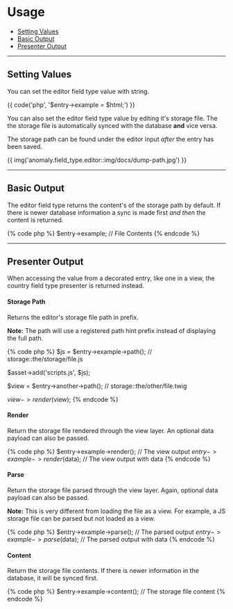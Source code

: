 # Usage

- [Setting Values](#mutator)
- [Basic Output](#output)
- [Presenter Output](#presenter)

<hr>

<a name="mutator"></a>
## Setting Values

You can set the editor field type value with string.

{{ code('php', '$entry->example = $html;') }}

You can also set the editor field type value by editing it's storage file. The the storage file is automatically synced with the database **and** vice versa.

The storage path can be found under the editor input _after_ the entry has been saved.

{{ img('anomaly.field_type.editor::img/docs/dump-path.jpg') }}

<hr>

<a name="output"></a>
## Basic Output

The editor field type returns the content's of the storage path by default. If there is newer database information a sync is made first _and then_ the content is returned.

{% code php %}
$entry->example; // File Contents
{% endcode %}

<hr>

<a name="presenter"></a>
## Presenter Output

When accessing the value from a decorated entry, like one in a view, the country field type presenter is returned instead.

#### Storage Path

Returns the editor's storage file path in prefix.

<div class="alert alert-primary">
<strong>Note:</strong> The path will use a registered path hint prefix instead of displaying the full path.
</div>

{% code php %}
$js = $entry->example->path(); // storage::the/storage/file.js

$asset->add('scripts.js', $js);

$view = $entry->another->path(); // storage::the/other/file.twig

$view->render($view);
{% endcode %}

#### Render

Return the storage file rendered through the view layer. An optional data payload can also be passed.

{% code php %}
$entry->example->render();      // The view output
$entry->example->render($data); // The view output with data
{% endcode %}

#### Parse

Return the storage file parsed through the view layer. Again, optional data payload can also be passed.

<div class="alert alert-primary">
<strong>Note:</strong> This is very different from loading the file as a view. For example, a JS storage file can be parsed but not loaded as a view.
</div>

{% code php %}
$entry->example->parse();      // The parsed output
$entry->example->parse($data); // The parsed output with data
{% endcode %}

#### Content

Return the storage file contents. If there is newer information in the database, it will be synced first.

{% code php %}
$entry->example->content(); // The storage file content
{% endcode %}
